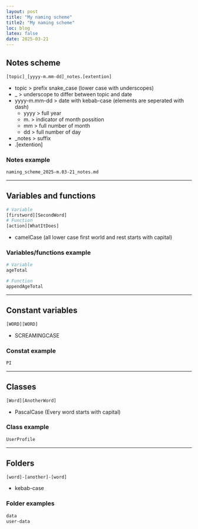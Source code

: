 ```yaml
---
layout: post
title: "My naming scheme"
title2: "My naming scheme"
loc: blog
latex: false
date: 2025-03-21
---
```

## Notes scheme
```bash
[topic]_[yyyy-m.mm-dd]_notes.[extention]
```
- topic > prefix snake_case (lower case with underscopes)
- _ > underscope to differ between topic and date
- yyyy-m.mm-dd > date with kebab-case (elements are seperated with dash)
    - yyyy > full year 
    - m. > indicator of month possition
    - mm > full number of month
    - dd > full number of day
- _notes > suffix
- .[extention]

### Notes example
```bash
naming_scheme_2025-m.03-21_notes.md
```
---
## Variables and functions
```bash
# Variable
[firstword][SecondWord]
# Function
[action][WhatItDoes]
```
- camelCase (all lower case first world and rest starts with capital)

### Variables/functions example
```bash
# Variable
ageTotal

# Function
appendAgeTotal
```
---
## Constant variables
```bash
[WORD][WORD]
```
- SCREAMINGCASE

### Constat example
```bash
PI
```

---
## Classes
```bash
[Word][AnotherWord]
```
- PascalCase (Every word starts with capital)

### Class example
```bash
UserProfile
```
---
## Folders
```bash
[word]-[another]-[word]
```
- kebab-case

### Folder examples
```bash
data
user-data
```
